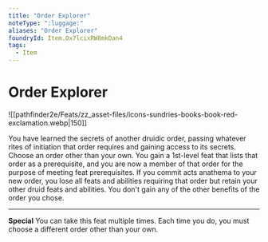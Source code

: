 ```yaml
---
title: "Order Explorer"
noteType: ":luggage:"
aliases: "Order Explorer"
foundryId: Item.Ox7lcixRW8mkDan4
tags:
  - Item
---
```


# Order Explorer
![[pathfinder2e/Feats/zz_asset-files/icons-sundries-books-book-red-exclamation.webp|150]]

You have learned the secrets of another druidic order, passing whatever rites of initiation that order requires and gaining access to its secrets. Choose an order other than your own. You gain a 1st-level feat that lists that order as a prerequisite, and you are now a member of that order for the purpose of meeting feat prerequisites. If you commit acts anathema to your new order, you lose all feats and abilities requiring that order but retain your other druid feats and abilities. You don't gain any of the other benefits of the order you chose.

* * *

**Special** You can take this feat multiple times. Each time you do, you must choose a different order other than your own.
